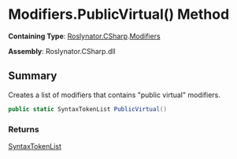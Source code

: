 # Modifiers\.PublicVirtual\(\) Method

**Containing Type**: [Roslynator.CSharp](../../README.md)\.[Modifiers](../README.md)

**Assembly**: Roslynator\.CSharp\.dll

## Summary

Creates a list of modifiers that contains "public virtual" modifiers\.

```csharp
public static SyntaxTokenList PublicVirtual()
```

### Returns

[SyntaxTokenList](https://docs.microsoft.com/en-us/dotnet/api/microsoft.codeanalysis.syntaxtokenlist)

